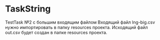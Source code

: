 # TaskString
TestTask №2 с большим входящим файлом
Входящий файл lng-big.csv нужно импортировать в папку resources проекта. Исходящий файл out.csv будет создан в папке resources проекта.
